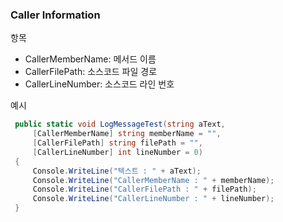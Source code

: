 ### Caller Information
항목
- CallerMemberName: 메서드 이름
- CallerFilePath: 소스코드 파일 경로
- CallerLineNumber: 소스코드 라인 번호

예시
   ```c#
    public static void LogMessageTest(string aText,
        [CallerMemberName] string memberName = "",
        [CallerFilePath] string filePath = "",
        [CallerLineNumber] int lineNumber = 0)
    {
        Console.WriteLine("텍스트 : " + aText);
        Console.WriteLine("CallerMemberName : " + memberName);
        Console.WriteLine("CallerFilePath : " + filePath);
        Console.WriteLine("CallerLineNumber : " + lineNumber);
    }
   ```

